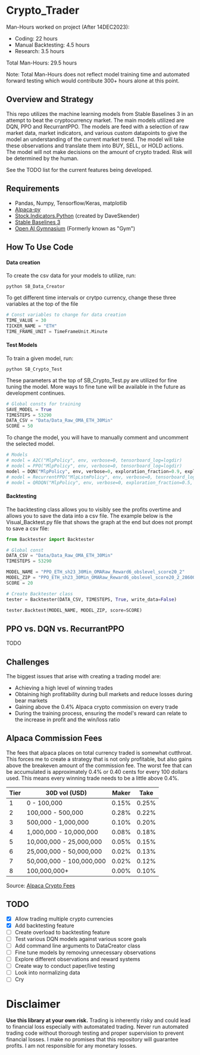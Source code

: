 # Crypto_Trader

Man-Hours worked on project (After 14DEC2023): 
- Coding: 22 hours
- Manual Backtesting: 4.5 hours
- Research: 3.5 hours

Total Man-Hours: 29.5 hours

Note: Total Man-Hours does not reflect model training time and automated forward testing which would contribute 300+ hours alone at this point.

## Overview and Strategy
This repo utilizes the machine learning models from Stable Baselines 3 in an attempt to beat the cryptocurrency market. The main models utilized are DQN, PPO and RecurrantPPO. The models are feed with a selection of raw market data, market indicators, and various custom datapoints to give the model an understanding of the current market trend. The model will take these observations and translate them into BUY, SELL, or HOLD actions. The model will not make decisions on the amount of crypto traded. Risk will be determined by the human.

See the TODO list for the current features being developed.

## Requirements
- Pandas, Numpy, Tensorflow/Keras, matplotlib
- [Alpaca-py](https://github.com/alpacahq/alpaca-py)
- [Stock.Indicators.Python](https://github.com/DaveSkender/Stock.Indicators.Python) (created by DaveSkender)
- [Stable Baselines 3](https://stable-baselines3.readthedocs.io/en/master/guide/install.html)
- [Open AI Gymnasium](https://gymnasium.farama.org/index.html) (Formerly known as "Gym")


## How To Use Code
#### Data creation
To create the csv data for your models to utilize, run:
```
python SB_Data_Creator
```
To get different time intervals or crytpo currency, change these three variables at the top of the file
```python
# Const variables to change for data creation
TIME_VALUE = 30
TICKER_NAME = "ETH"
TIME_FRAME_UNIT = TimeFrameUnit.Minute
```

#### Test Models
To train a given model, run:
```
python SB_Crypto_Test
```

These parameters at the top of SB_Crypto_Test.py are utilized for fine tuning the model. More ways to fine tune will be available in the future as development continues.

```python
# Global consts for training
SAVE_MODEL = True
TIMESTEPS = 53290
DATA_CSV = "Data/Data_Raw_OMA_ETH_30Min"
SCORE = 50
```

To change the model, you will have to manually comment and uncomment the selected model.
```python
# Models
# model = A2C("MlpPolicy", env, verbose=0, tensorboard_log=logdir)
# model = PPO("MlpPolicy", env, verbose=0, tensorboard_log=logdir)
model = DQN("MlpPolicy", env, verbose=0, exploration_fraction=0.9, exploration_final_eps=0.001, batch_size=256, tensorboard_log=logdir)
# model = RecurrentPPO("MlpLstmPolicy", env, verbose=0, tensorboard_log=logdir)
# model = QRDQN("MlpPolicy", env, verbose=0, exploration_fraction=0.5, batch_size=128, tensorboard_log=logdir)
```

#### Backtesting
The backtesting class allows you to visibly see the profits overtime and allows you to save the data into a csv file. The example below is the Visual_Backtest.py file that shows the graph at the end but does not prompt to save a csv file:
```python
from Backtester import Backtester

# Global const
DATA_CSV = "Data/Data_Raw_OMA_ETH_30Min"
TIMESTEPS = 53290

MODEL_NAME = "PPO_ETH_sh23_30Min_OMARaw_Reward6_obslevel_score20_2"
MODEL_ZIP = "PPO_ETH_sh23_30Min_OMARaw_Reward6_obslevel_score20_2_2860000"
SCORE = 20

# Create Backtester class
tester = Backtester(DATA_CSV, TIMESTEPS, True, write_data=False)

tester.Backtest(MODEL_NAME, MODEL_ZIP, score=SCORE)
```

## PPO vs. DQN vs. RecurrantPPO
TODO

## Challenges
The biggest issues that arise with creating a trading model are:
- Achieving a high level of winning trades
- Obtaining high profitability during bull markets and reduce losses during bear markets
- Gaining above the 0.4% Alpaca crypto commission on every trade
- During the training process, ensuring the model's reward can relate to the increase in profit and the win/loss ratio

## Alpaca Commission Fees

The fees that alpaca places on total currency traded is somewhat cutthroat. This forces me to create a strategy that is not only profitable, but also gains above the breakeven amount of the commission fee. The worst fee that can be accumulated is approximately 0.4% or 0.40 cents for every 100 dollars used. This means every winning trade needs to be a little above 0.4%.

| Tier | 30D vol (USD)            | Maker  | Take  |
| ---- | -------------            | ------ | ----  |
|  1   | 0 - 100,000              | 0.15%  | 0.25% |
|  2   | 100,000 - 500,000        | 0.28%  | 0.22% |
|  3   | 500,000 - 1,000,000      | 0.10%  | 0.20% |
|  4   | 1,000,000 - 10,000,000   | 0.08%  | 0.18% |
|  5   | 10,000,000 - 25,000,000  | 0.05%  | 0.15% |
|  6   | 25,000,000 - 50,000,000  | 0.02%  | 0.13% |
|  7   | 50,000,000 - 100,000,000 | 0.02%  | 0.12% |
|  8   | 100,000,000+             | 0.00%  | 0.10% |

Source: [Alpaca Crypto Fees](https://docs.alpaca.markets/docs/crypto-fees#:~:text=While%20Alpaca%20stock%20trading%20remains,two%20parties%2C%20buyers%20and%20sellers.)


## TODO
- [x] Allow trading multiple crypto currencies
- [x] Add backtesting feature
- [ ] Create overload to backtesting feature
- [ ] Test various DQN models against various score goals
- [ ] Add command line arguments to DataCreator class
- [ ] Fine tune models by removing unnecessary observations
- [ ] Explore different observations and reward systems
- [ ] Create way to conduct paper/live testing
- [ ] Look into normalizing data
- [ ] Cry 

# Disclaimer
__Use this library at your own risk.__ Trading is inherently risky and could lead to financial loss especially with automatated trading. Never run automated trading code without thorough testing and proper supervision to prevent financial losses. I make no promises that this repository will guarantee profits. I am not responsible for any monetary losses.